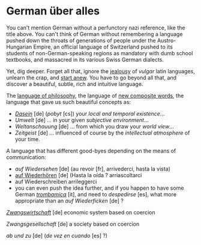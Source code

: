 German über alles
===

You can't mention German without a perfunctory nazi reference, like the title above. You can't think of German without remembering a language pushed down the throats of generations of people under the  Austro-Hungarian Empire, an official language of Switzerland pushed to its students of non-German-speaking regions as mandatory with dumb school textbooks, and massacred in its various Swiss German dialects.

Yet, dig deeper. Forget all that, ignore the [jealousy](http://9gag.com/gag/aBRqZ4x?ref=fb.s) of *vulgar* latin languages, unlearn the crap, and [start anew](http://inner-game.info/how-to-learn-languages/). You have to go beyond all that, and discover a beautiful, subtle, rich and intuitive language. 

The [language of philosophy](http://www.slate.fr/tribune/84783/la-traduction-assassine-dheidegger), the language of [new composite words](http://www.telegraph.co.uk/news/worldnews/europe/germany/10095976/Germany-drops-its-longest-word-Rindfleischeti....html), the language that gave us such beautiful concepts as:

- *[Dasein](http://en.wikipedia.org/wiki/Dasein)* [de] (*pobyt* [cs]) your *local and temporal existence*...
- *Umwelt* [de] ... in your given *subjective environment*...
- *Weltanschauung* [de] ... from which you draw your *world view*...
- *Zeitgeist* [de] ... influenced of course by the *intellectual atmosphere* of your time.

A language that has different good-byes depending on the means of communication:

- *auf Wiedersehen* [de] (au revoir [fr], arrivederci, hasta la vista)
- [auf Wiederhören](http://en.wiktionary.org/wiki/auf_Wiederh%C3%B6ren) [de] (Hasta la oída ? arriascoltarci
- auf Wiederschreiben arrileggerci
- you can even push the idea further, and if you happen to have some German *[trombamica](trombamici)* [it], and need to *despedirse* [es], what more appropriate than an *auf Wiederficken* [de] ?

*[Zwangswirtschaft](http://mises.org/midroad/mr5.asp)* [de] economic system based on coercion

*Zwangsgesellschaft* [de] a society based on coercion


*ab und zu* [de] (*de vez en cuando* [es] ?)
